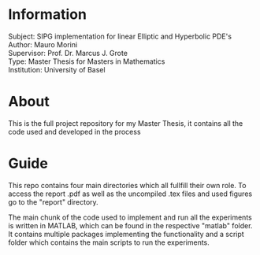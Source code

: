 # Information
Subject: SIPG implementation for linear Elliptic and Hyperbolic PDE's
Author: Mauro Morini <br>
Supervisor: Prof. Dr. Marcus J. Grote <br>
Type: Master Thesis for Masters in Mathematics <br>
Institution: University of Basel <br>

# About
This is the full project repository for my Master Thesis, it contains all the code used and developed in the process

# Guide
This repo contains four main directories which all fullfill their own role. To access the report .pdf as well as the 
uncompiled .tex files and used figures go to the "report" directory.

The main chunk of the code used to implement and run all the experiments is written in MATLAB, which can be found in the respective "matlab" folder. It contains multiple packages implementing the functionality and a script folder which contains the main scripts to run the experiments.
